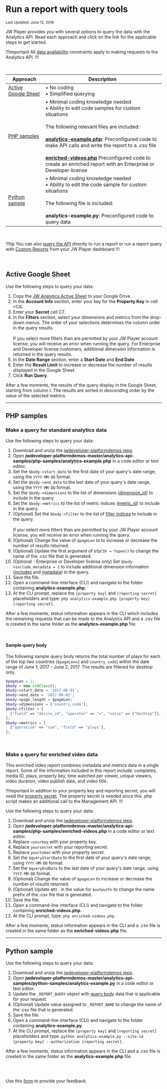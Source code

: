 # Run a report with query tools

<sup>Last Updated: June 12, 2019</sup>

JW Player provides you with several options to query the data with the Analytics API. Read each approach and click on the link for the applicable steps to get started.

!!!important
All [data availability](../index) constraints apply to making requests to the Analytics API.
!!!

<br/>

| Approach | Description |
| -- | -- |
| [Active Google Sheet](#active-google-sheet) | &bull; No coding<br/>&bull; Simplified querying|
| [PHP samples](#php-samples) | &bull; Minimal coding knowledge needed<br/>&bull; Ability to edit code samples for custom situations<br/><br/>The following relevant files are included:<br/><br/>[**analytics-example.php**](#php-samples): Preconfigured code to make API calls and write the report to a .csv file<br/><br/>[**enriched-videos.php**](#php-samples-enriched-videos) Preconfigured code to create an enriched report with an Enterprise or Developer license|
| [Python sample](#python-sample) | &bull; Minimal coding knowledge needed<br/>&bull; Ability to edit the code sample for custom situations<br/><br/>The following file is included:<br/><br/>**analytics-example.py**: Preconfigured code to query data |

<br/>

!!!tip
You can also [query the API](../run-a-report) directly to run a report or run a report query with [Custom Reports](https://support.jwplayer.com/articles/how-to-use-custom-reports) from your JW Player dashboard
!!!

<br/>

<a name="active-google-sheet"></a>

## Active Google Sheet

Use the following steps to query your data:

1. Copy the <a href="https://docs.google.com/spreadsheets/d/1eCeaeolhxn66mX2bmGChgoeDUi-lttru8WPNENvCwoE/edit?usp=sharing" target="_blank">JW Analytics Active Sheet</a> to your Google Drive.
2. In the <strong>Account Info</strong> section, enter your key for the <strong>Property Key</strong> in cell <C6.
3. Enter your <strong>Secret</strong> cell C7.
4. In the <strong>Filters</strong> section, select your dimensions and metrics from the drop-down menus. The order of your selections determines the column order in the query results.<br/><br/>If you select more filters than are permitted by your JW Player account license, you will receive an error when running the query. For Enterprise and Developer license customers, additional dimension information is returned in the query results.
5. In the <strong>Date Range</strong> section, enter a <strong>Start Date</strong> and <strong>End Date</strong>.
6. Enter the <strong>Result Limit</strong> to increase or decrease the number of results displayed in the Google Sheet.
7. Click <strong>Run Query</strong>. 

After a few moments, the results of the query display in the Google Sheet, starting from column I. The results are sorted in descending order by the value of the selected metrics.

* * *

<a name="php-samples"></a>

## PHP samples

### Make a query for standard analytics data

Use the following steps to query your data:

1. Download and unzip the <a href="https://github.com/jwplayer/jwdeveloper-platformdemos" target="_blank">jwdeveloper-platformdemos repo</a>.
2. Open <strong>jwdeveloper-platformdemos-master/analytics-api-samples/php-samples/analytics-example.php</strong> in a code editor or text editor.
3. Set the `$body->start_date` to the first date of your query's date range, using the `YYYY-MM-DD` format.
4. Set the `$body->end_date` to the last date of your query's date range, using the `YYYY-MM-DD` format.
5. Set the `$body->dimensions` to the list of dimensions (<a href="../metrics-and-dimensions#dimensions" target="_blank">dimension_id</a>) to include in the query.
6. Set the `$body->metrics` to the list of metric indices (<a href="../metrics-and-dimensions#metrics" target="_blank">metric_id</a>) to include in the query.
7. (Optional) Set the `$body->filter` to the list of <a href="../api-reference#filter" target="_blank">filter indices</a> to include in the query.<br/><br/>If you select more filters than are permitted by your JW Player account license, you will receive an error when running the query.
8. (Optional) Change the value of `$pageLen` to to increase or decrease the number of results returned.
9. (Optional) Update the first argument of `$fpCSV = fopen()` to change the name of the .csv file that is generated.
10. (Optional - Enterprise or Developer license only) Set `$body->include_metadata = 1` to include additional dimension information (<a href="../api-reference#includes" target="_blank">includes</a> and <a href="../api-reference#metadata" target="_blank">metadata</a>) in the query.
11. Save the file.
12. Open a command-line interface (CLI) and navigate to the folder containing <strong>analytics-example.php</strong>.
13. At the CLI prompt, replace the `[property key]` and `[reporting secret]` placeholders and type: `php analytics-example.php [property key] [reporting secret]`.

After a few moments, status information appears in the CLI which includes the remaining requests that can be made to the Analytics API and a .csv file is created in the same folder as the <strong>analytics-example.php</strong> file.

<br/>

#### Sample query body

The following sample query body returns the total number of plays for each of the top two countries (`$pageLen=2` and `country_code`) within the date range of June 1, 2017 - June 2, 2017. The results are filtered for desktop only.

```php
$pageLen = 2;
$body = new stdClass();
$body->start_date = '2017-06-01';
$body->end_date = '2017-06-02';
$body->page_length = $pageLen;
$body->dimensions = ['country_code'];
$body->filter = [
  ["field" => "device_id", "operator" => "=", "value" => ["Desktop"]],
];     
$body->metrics = [
  ["operation" => "sum", "field" => 'plays'],
];
```
<br/>

<a name="php-samples-enriched-videos"></a>

### Make a query for enriched video data

This enriched video report combines metadata and metrics data in a single report. Some of the information included in this report include: completes, media ID, plays, property key, time watched per viewer, unique viewers, video duration, video publish date, and video title.

!!!important
In addition to your property key and reporting secret, you will need the <a href="..#get-the-required-items" target="_blank">property secret</a>. The property secret is needed since this .php script makes an additional call to the Management API.
!!!

Use the following steps to query your data:

1. Download and unzip the <a href="https://github.com/jwplayer/jwdeveloper-platformdemos" target="_blank">jwdeveloper-platformdemos repo</a>.
2. Open <strong>jwdeveloper-platformdemos-master/analytics-api-samples/php-samples/enriched-videos.php</strong> in a code editor or text editor.
3. Replace `<yourkey` with your property key.
4. Replace `yoursecret` with your reporting secret.
5. Replace `yourtoken` with your property secret.
6. Set the `$queryStartDate` to the first date of your query's date range, using `YYYY-MM-DD` format.
7. Set the `$queryEndDate` to the last date of your query's date range, using `YYYY-MM-DD` format.
8. (Optional) Change the value of `$pageLen` to increase or decrease the number of results returned.
9. (Optional) Update `AMI-` in the value for `$outputFn` to change the name prefix of the .csv file that is generated.
10. Save the file.
11. Open a command-line interface (CLI) and navigate to the folder containing <strong>enriched-videos.php</strong>.
12. At the CLI prompt, type: `php enriched-videos.php`.

After a few moments, status information appears in the CLI and a .csv file is created in the same folder as the <strong>enriched-videos.php</strong> file.

* * *

<a name="python-sample"></a>

## Python sample

Use the following steps to query your data:

1. Download and unzip the <a href="https://github.com/jwplayer/jwdeveloper-platformdemos" target="_blank">jwdeveloper-platformdemos repo</a>.
2. Open <strong>jwdeveloper-platformdemos-master/analytics-api-samples/python-samples/analytics-example.py</strong> in a code editor or text editor.
3. Update the `_REPORT_QUERY` object with <a href="../api-reference#query-body" target="_blank">query body</a> data that is applicable for your request. 
4. (Optional) Update value assigned to `_REPORT_NAME` to change the name of the .csv file that is generated.
5. Save the file.
6. Open a command-line interface (CLI) and navigate to the folder containing <strong>analytics-example.py</strong>.
7. At the CLI prompt, replace the `[property key]` and `[reporting secret]` placeholders and type: `python analytics-example.py --site-id [property key] --authorization [reporting secret]`.

After a few moments, status information appears in the CLI and a .csv file is created in the same folder as the <strong>analytics-example.php</strong> file.

<br/><br/>
<div id="wufoo-mff60sc1xnn4cu">
Use this <a href="https://jwplayerdocs.wufoo.com/forms/mff60sc1xnn4cu">form</a> to provide your feedback.
</div>
<script type="text/javascript">var mff60sc1xnn4cu;(function(d, t) {
var s = d.createElement(t), options = {
'userName':'jwplayerdocs',
'formHash':'mff60sc1xnn4cu',
'autoResize':true,
'height':'288',
'async':true,
'host':'wufoo.com',
'header':'show',
'ssl':true,
'defaultValues': 'field118=' + location.pathname};
s.src = ('https:' == d.location.protocol ? 'https://' : 'http://') + 'www.wufoo.com/scripts/embed/form.js';
s.onload = s.onreadystatechange = function() {
var rs = this.readyState; if (rs) if (rs != 'complete') if (rs != 'loaded') return;
try { mff60sc1xnn4cu = new WufooForm();mff60sc1xnn4cu.initialize(options);mff60sc1xnn4cu.display(); } catch (e) {}};
var scr = d.getElementsByTagName(t)[0], par = scr.parentNode; par.insertBefore(s, scr);
})(document, 'script');</script>